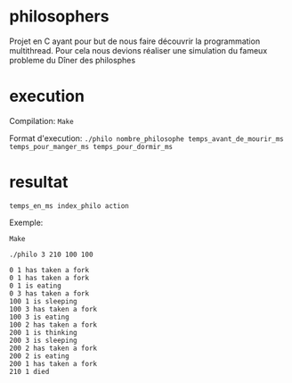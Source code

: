 # philosophers

Projet en C ayant pour but de nous faire découvrir la programmation multithread. Pour cela nous devions réaliser une simulation du fameux probleme du Dîner des philosphes

# execution

Compilation: `Make`

Format d'execution: `./philo nombre_philosophe temps_avant_de_mourir_ms temps_pour_manger_ms temps_pour_dormir_ms`

# resultat

`temps_en_ms index_philo action`

Exemple:

```
Make

./philo 3 210 100 100

0 1 has taken a fork
0 1 has taken a fork
0 1 is eating
0 3 has taken a fork
100 1 is sleeping
100 3 has taken a fork
100 3 is eating
100 2 has taken a fork
200 1 is thinking
200 3 is sleeping
200 2 has taken a fork
200 2 is eating
200 1 has taken a fork
210 1 died
```
